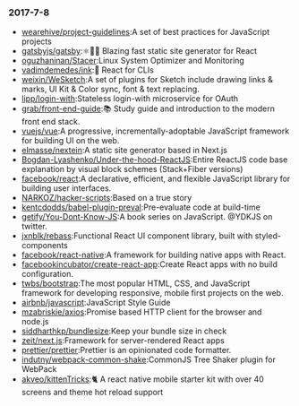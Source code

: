 ### 2017-7-8 
* [wearehive/project-guidelines](https://github.com//wearehive/project-guidelines):A set of best practices for JavaScript projects 
* [gatsbyjs/gatsby](https://github.com//gatsbyjs/gatsby):⚛️📄🚀 Blazing fast static site generator for React 
* [oguzhaninan/Stacer](https://github.com//oguzhaninan/Stacer):Linux System Optimizer and Monitoring 
* [vadimdemedes/ink](https://github.com//vadimdemedes/ink):🌈 React for CLIs 
* [weixin/WeSketch](https://github.com//weixin/WeSketch):A set of plugins for Sketch include drawing links & marks, UI Kit & Color sync, font & text replacing. 
* [lipp/login-with](https://github.com//lipp/login-with):Stateless login-with microservice for OAuth 
* [grab/front-end-guide](https://github.com//grab/front-end-guide):📚 Study guide and introduction to the modern front end stack. 
* [vuejs/vue](https://github.com//vuejs/vue):A progressive, incrementally-adoptable JavaScript framework for building UI on the web. 
* [elmasse/nextein](https://github.com//elmasse/nextein):A static site generator based in Next.js 
* [Bogdan-Lyashenko/Under-the-hood-ReactJS](https://github.com//Bogdan-Lyashenko/Under-the-hood-ReactJS):Entire ReactJS code base explanation by visual block schemes (Stack+Fiber versions) 
* [facebook/react](https://github.com//facebook/react):A declarative, efficient, and flexible JavaScript library for building user interfaces. 
* [NARKOZ/hacker-scripts](https://github.com//NARKOZ/hacker-scripts):Based on a true story 
* [kentcdodds/babel-plugin-preval](https://github.com//kentcdodds/babel-plugin-preval):Pre-evaluate code at build-time 
* [getify/You-Dont-Know-JS](https://github.com//getify/You-Dont-Know-JS):A book series on JavaScript. @YDKJS on twitter. 
* [jxnblk/rebass](https://github.com//jxnblk/rebass):Functional React UI component library, built with styled-components 
* [facebook/react-native](https://github.com//facebook/react-native):A framework for building native apps with React. 
* [facebookincubator/create-react-app](https://github.com//facebookincubator/create-react-app):Create React apps with no build configuration. 
* [twbs/bootstrap](https://github.com//twbs/bootstrap):The most popular HTML, CSS, and JavaScript framework for developing responsive, mobile first projects on the web. 
* [airbnb/javascript](https://github.com//airbnb/javascript):JavaScript Style Guide 
* [mzabriskie/axios](https://github.com//mzabriskie/axios):Promise based HTTP client for the browser and node.js 
* [siddharthkp/bundlesize](https://github.com//siddharthkp/bundlesize):Keep your bundle size in check 
* [zeit/next.js](https://github.com//zeit/next.js):Framework for server-rendered React apps 
* [prettier/prettier](https://github.com//prettier/prettier):Prettier is an opinionated code formatter. 
* [indutny/webpack-common-shake](https://github.com//indutny/webpack-common-shake):CommonJS Tree Shaker plugin for WebPack 
* [akveo/kittenTricks](https://github.com//akveo/kittenTricks):🐈 A react native mobile starter kit with over 40 screens and theme hot reload support 
